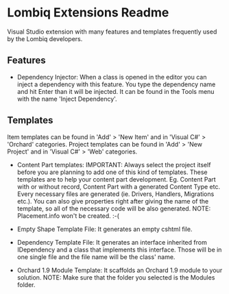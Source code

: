 ﻿# Lombiq Extensions Readme



Visual Studio extension with many features and templates frequently used by the Lombiq developers.


## Features

* Dependency Injector: When a class is opened in the editor you can inject a dependency with this feature. You type the dependency name and hit Enter than it will be injected. It can be found in the Tools menu with the name 'Inject Dependency'.


## Templates

Item templates can be found in 'Add' > 'New Item' and in 'Visual C#' > 'Orchard' categories. Project templates can be found in 'Add' > 'New Project' and in 'Visual C#' > 'Web' categories.

* Content Part templates: IMPORTANT: Always select the project itself before you are planning to add one of this kind of templates. These templates are to help your content part development. Eg. Content Part with or without record, Content Part with a generated Content Type etc. Every necessary files are generated (ie. Drivers, Handlers, Migrations etc.). You can also give properties right after giving the name of the template, so all of the necessary code will be also generated. NOTE: Placement.info won't be created. :-(

* Empty Shape Template File: It generates an empty cshtml file.

* Dependency Template File: It generates an interface inherited from IDependency and a class that implements this interface. Those will be in one single file and the file name will be the class' name.

* Orchard 1.9 Module Template: It scaffolds an Orchard 1.9 module to your solution. NOTE: Make sure that the folder you selected is the Modules folder.
